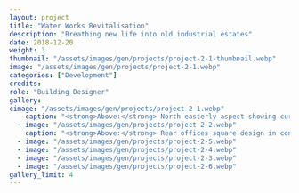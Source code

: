 ```yaml
---
layout: project
title: "Water Works Revitalisation"
description: "Breathing new life into old industrial estates"
date: 2018-12-20
weight: 3
thumbnail: "/assets/images/gen/projects/project-2-1-thumbnail.webp"
image: "/assets/images/gen/projects/project-2-1.webp"
categories: ["Development"]
credits:
role: "Building Designer"
gallery:
cimage: "/assets/images/gen/projects/project-2-1.webp"
    caption: "<strong>Above:</strong> North easterly aspect showing curved design"
  - image: "/assets/images/gen/projects/project-2-2.webp"
    caption: "<strong>Above:</strong> Rear offices square design in contrast"
  - image: "/assets/images/gen/projects/project-2-5.webp"
  - image: "/assets/images/gen/projects/project-2-4.webp"
  - image: "/assets/images/gen/projects/project-2-3.webp"
  - image: "/assets/images/gen/projects/project-2-6.webp"
gallery_limit: 4
---
```

